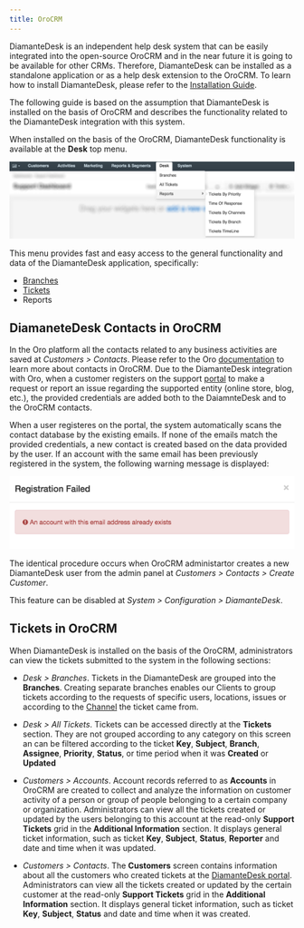 ```yaml
---
title: OroCRM
---
```


DiamanteDesk is an independent help desk system that can be easily integrated into the open-source OroCRM and in the near future it is going to be available for other CRMs.  Therefore, DiamanteDesk can be installed as a standalone application or as a help desk extension to the OroCRM. To learn how to install DiamanteDesk, please refer to the [Installation Guide](../installation-guide/index.md).

The following guide is based on the assumption that DiamanteDesk is installed on the basis of OroCRM and describes the functionality related to the DiamanteDesk integration with this system.

When installed on the basis of the OroCRM, DiamanteDesk functionality is available at the **Desk** top menu.

![Oro](img/Oro.png)

This menu provides fast and easy access to the general functionality and data of the DiamanteDesk application, specifically:

* [Branches](../user-guide/branches.md)
* [Tickets](../user-guide/tickets.md)
* Reports

## DiamaneteDesk Contacts in OroCRM

In the Oro platform all the contacts related to any business activities are saved at _Customers > Contacts_. Please refer to the Oro [documentation](http://www.orocrm.com/documentation/index/current/user-guide/contacts) to learn more about contacts in OroCRM. Due to the DiamanteDesk integration with Oro, when a customer registers on the support [portal](http://orocrmqa.eltrino.com:8090/diamante_1.1/web/app_dev.php/portal/#login) to make a request or report an issue regarding the supported entity (online store, blog, etc.), the provided credentials are  added both to the DaiamnteDesk and to the OroCRM contacts.

When a user registeres on the portal, the system automatically scans the contact database by the existing emails. If none of the emails match the provided credentials, a new contact is created based on the data provided by the user. If an account with the same email has  been previously registered in the system, the following warning message is displayed:

![Message](img/message.png)

The identical procedure occurs when OroCRM administartor creates a new DiamanteDesk user from the admin panel at _Customers > Contacts > Create Customer_.

This feature can be disabled at _System > Configuration > DiamanteDesk_.

## Tickets in OroCRM

When DiamanteDesk is installed on the basis of the OroCRM, administrators can view the tickets submitted to the system in the following sections:

* _Desk > Branches_. Tickets in the DiamanteDesk are grouped into the **Branches**. Creating separate branches enables our Clients to group tickets according to the requests of specific users, locations, issues or according to the [Channel](../user-guide/channels/index.md) the ticket came from.

* _Desk > All Tickets_. Tickets can be accessed directly at the **Tickets** section. They are not grouped according to any category on this screen an can be filtered according to the ticket **Key**, **Subject**, **Branch**, **Assignee**, **Priority**, **Status**, or time period when it was **Created** or **Updated**

* _Customers > Accounts_. Account records referred to as **Accounts** in OroCRM are created to collect and analyze the information on customer activity of a person or group of people belonging to a certain company or organization. Administrators can view all the tickets created or updated by the users belonging to this account at the read-only **Support Tickets** grid in the **Additional Information** section. It displays general ticket information, such as ticket **Key**, **Subject**, **Status**, **Reporter** and date and time when it was updated.

* _Customers > Contacts_. The **Customers** screen contains information about all the customers who created tickets at the [DiamanteDesk portal](../user-guide/channels/portal.md). Administrators can view all the tickets created or updated by the certain customer at the read-only **Support Tickets** grid in the **Additional Information** section. It displays general ticket information, such as ticket **Key**, **Subject**, **Status** and date and time when it was created.
